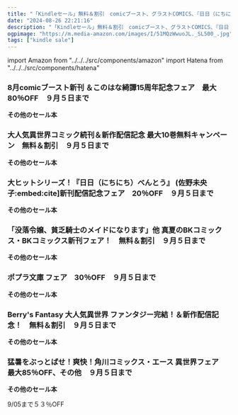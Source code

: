 ```yaml
---
title: "「Kindleセール」無料＆割引　comicブースト、グラストCOMICS、『日日（にちにち）べんとう』、BKコミックス、ポプラ文庫、Berry's COMICS、角川コミックス・エース"
date: "2024-08-26 22:21:16"
description: "「Kindleセール」無料＆割引　comicブースト、グラストCOMICS、『日日（にちにち）べんとう』、BKコミックス、ポプラ文庫、Berry's COMICS、角川コミックス・エース"
ogpimage: "https://m.media-amazon.com/images/I/51MQzWwuoJL._SL500_.jpg"
tags: ["kindle sale"]
---
```

import Amazon from "../../../src/components/amazon"
import Hatena from "../../../src/components/hatena"





### 8月comicブースト新刊 ＆このはな綺譚15周年記念フェア　最大80％OFF　９月５日まで


<Amazon asin="B0CLXJ2HWL" />



<Amazon asin="B0BX56PSKJ" />



<Amazon asin="B07MYW38JP" />


**その他のセール本**

<Hatena src="https://kyukyunyorituryo.github.io/kindle_sale/20240905s43797/" title=""/>

### 大人気異世界コミック続刊＆新作配信記念 最大10巻無料キャンペーン　無料＆割引　９月５日まで


<Amazon asin="B0CJBK1KC1" />



<Amazon asin="B0CCNCTRJ4" />



<Amazon asin="B0C36JWQR6" />


**その他のセール本**

<Hatena src="https://kyukyunyorituryo.github.io/kindle_sale/20240905s43810/" title=""/>

### 大ヒットシリーズ！『日日（にちにち）べんとう』 (佐野未央子:embed:cite]新刊配信記念フェア　20％OFF　９月５日まで


<Amazon asin="B00Z6L3TLA" />



<Amazon asin="B00KS0OCQA" />


**その他のセール本**

<Hatena src="https://kyukyunyorituryo.github.io/kindle_sale/20240905s43843/" title=""/>

### 「没落令嬢、貧乏騎士のメイドになります」他 真夏のBKコミックス・BKコミックス新刊フェア！　無料＆割引　９月５日まで

<Amazon asin="B0CK4GSK9Q" />


<Amazon asin="B0BTZ8J3BV" />


<Amazon asin="B0B8RMY6KT" />


**その他のセール本**

<Hatena src="https://kyukyunyorituryo.github.io/kindle_sale/20240905s43802/" title=""/>

### ポプラ文庫 フェア　30％OFF　９月５日まで

<Amazon asin="B07ZSVVH6X" />


<Amazon asin="B0CW99PQ1B" />


<Amazon asin="B09VP9TC55" />


**その他のセール本**

<Hatena src="https://kyukyunyorituryo.github.io/kindle_sale/20240905s43803/" title=""/>

### Berry's Fantasy 大人気異世界 ファンタジー完結！＆新作配信記念！　無料＆割引　９月５日まで

<Amazon asin="B0CGD569TZ" />


<Amazon asin="B09GJLGFF2" />


<Amazon asin="B0BSW79RD7" />


**その他のセール本**

<Hatena src="https://kyukyunyorituryo.github.io/kindle_sale/20240905s43768/" title=""/>

### 猛暑をぶっとばせ！爽快！角川コミックス・エース 異世界フェア　最大85％OFF、その他　９月５日まで

<Amazon asin="B0CCXLC3HS" />


<Amazon asin="B0CNSR549W" />


<Amazon asin="B0BLXSVXSZ" />


**その他のセール本**

<Hatena src="https://kyukyunyorituryo.github.io/kindle_sale/20240905s43757/" title=""/>

9/05まで５３％OFF
<Amazon asin="B0CW1M51KM" />

